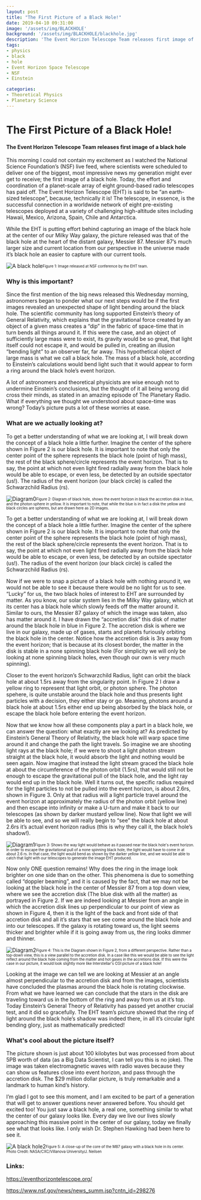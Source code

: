 ```yaml
---
layout: post
title: "The First Picture of a Black Hole!"
date: 2019-04-10 09:31:00
image: '/assets/img/BLACKHOLE'
background: '/assets/img/BLACKHOLE/blackhole.jpg'
description: 'The Event Horizon Telescope Team releases first image of a black hole'
tags:
- physics
- black
- hole
- Event Horizon Space Telescope
- NSF
- Einstein

categories:
- Theoretical Physics
- Planetary Science
---
```


# The First Picture of a Black Hole!
#### The Event Horizon Telescope Team releases first image of a black hole
This morning I could not contain my excitement as I watched the National Science Foundation’s (NSF) live feed, where scientists were scheduled to deliver one of the biggest, most impressive news my generation might ever get to receive; the first image of a black hole. Today, the effort and coordination of a planet-scale array of eight ground-based radio telescopes has paid off. The Event Horizon Telescope (EHT) is said to be “an earth-sized telescope”, because, technically it is! The telescope, in essence, is the successful connection in a worldwide network of eight pre-existing telescopes deployed at a variety of challenging high-altitude sites including Hawaii, Mexico, Arizona, Spain, Chile and Antarctica.

While the EHT is putting effort behind capturing an image of the black hole at the center of our Milky Way galaxy, the picture released was that of the black hole at the heart of the distant galaxy, Messier 87. Messier 87’s much larger size and current location from our perspective in the universe made it’s black hole an easier to capture with our current tools.

![A black hole](/assets/img/BLACKHOLE/blackhole.jpg)<sub><sup>Figure 1: Image released at NSF conference by the EHT 
team.</sup></sub>

### Why is this important?

Since the first mention of the big news released this Wednesday morning, astronomers began to ponder what our next steps would be if the first images revealed an unexpected shape of light bending around the black hole. The scientific community has long supported Einstein’s theory of General Relativity, which explains that the gravitational force created by an object of a given mass creates a “dip” in the fabric of space-time that in turn bends all things around it. If this were the case, and an object of sufficiently large mass were to exist, its gravity would be so great, that light itself could not escape it, and would be pulled in, creating an illusion “bending light” to an observer far, far away. This hypothetical object of large mass is what we call a black hole. The mass of a black hole, according to Einstein’s calculations would bend light such that it would appear to form a ring around the black hole’s event horizon.

A lot of astronomers and theoretical physicists are wise enough not to undermine Einstein’s conclusions, but the thought of it all being wrong did cross their minds, as stated in an amazing episode of The Planetary Radio. What if everything we thought we understood about space-time was wrong? Today’s picture puts a lot of these worries at ease.


### What are we actually looking at? 
To get a better understanding of what we are looking at, I will break down the concept of a black hole a little further. Imagine the center of the sphere shown in Figure 2 is our black hole. It is important to note that only the center point of the sphere represents the black hole (point of high mass), the rest of the black sphere/circle represents the event horizon. That is to say, the point at which not even light fired radially away from the black hole would be able to escape, or even less, be detected by an outside spectator (us!). The radius of the event horizon (our black circle) is called the Schwarzchild Radius (rs).

![Diagram0](/assets/img/BLACKHOLE/0Diagram.png)<sub><sup>Figure 2: Diagram of black hole, shows the event horizon in black
the accretion disk in blue, and the photon sphere in yellow. It is important to note, that while the blue is in fact a disk
the yellow and black circles are spheres, but are drawn here as 2D images.</sup></sub>

To get a better understanding of what we are looking at, I will break down the concept of a black hole a little further. Imagine the center of the sphere shown in Figure 2 is our black hole. It is important to note that only the center point of the sphere represents the black hole (point of high mass), the rest of the black sphere/circle represents the event horizon. That is to say, the point at which not even light fired radially away from the black hole would be able to escape, or even less, be detected by an outside spectator (us!). The radius of the event horizon (our black circle) is called the Schwarzchild Radius (rs).

Now if we were to snap a picture of a black hole with nothing around it, we would not be able to see it because there would be no light for us to see. “Lucky” for us, the two black holes of interest to EHT are surrounded by matter. As you know, our solar system lies in the Milky Way galaxy, which at its center has a black hole which slowly feeds off the matter around it. Similar to ours, the Messier 87 galaxy of which the image was taken, also has matter around it. I have drawn the “accretion disk” this disk of matter around the black hole in blue in Figure 2. The accretion disk is where we live in our galaxy, made up of gases, starts and planets furiously orbiting the black hole in the center. Notice how the accretion disk is 3rs away from the event horizon; that is because at its closest border, the matter in the disk is stable in a none spinning black hole (For simplicity we will only be looking at none spinning black holes, even though our own is very much spinning).

Closer to the event horizon’s Schwarzchild Radius, light can orbit the black hole at about 1.5rs away from the singularity point. In Figure 2 I draw a yellow ring to represent that light orbit, or photon sphere. The photon spehere, is quite unstable around the black hole and thus presents light particles with a decision, they either stay or go. Meaning, photons around a black hole at about 1.5rs either end up being absorbed by the black hole, or escape the black hole before entering the event horizon.

Now that we know how all these components play a part in a black hole, we can answer the question: what exactly are we looking at? As predicted by Einstein’s General Theory of Relativity, the black hole will warp space time around it and change the path the light travels. So imagine we are shooting light rays at the black hole; if we were to shoot a light photon stream straight at the black hole, it would absorb the light and nothing would be seen again. Now imagine that instead the light stream graced the black hole at about the circumference of the photon orbit (1.5rs), that would still not be enough to escape the gravitational pull of the black hole, and the light ray would end up in the black hole. Well it turns out, the specific radius required for the light particles to not be pulled into the event horizon, is about 2.6rs, shown in Figure 3. Only at that radius will a light particle travel around the event horizon at approximately the radius of the photon orbit (yellow line) and then escape into infinity or make a U-turn and make it back to our telescopes (as shown by darker mustard yellow line). Now that light we will be able to see, and so we will really begin to “see” the black hole at about 2.6rs it’s actual event horizon radius (this is why they call it, the black hole’s shadow!).


![Diagram1](/assets/img/BLACKHOLE/1Diagram.png)<sub><sup>Figure 3: Shows the way light would behave as it passed
near the black hole's event horizon. In order to escape the gravitational pull of a none spinning black hole, the light
would have to come in at about 2.6 rs. In that case, the light would bend as shown by the darker yellow line, and 
we would be able to catch that light with our telescopes to generate the image EHT produced. </sup></sub>

Now only ONE question remains! Why does the ring in the image look brighter on one side than on the other. This phenomena is due to something called “doppler beaming”, and it is caused by the fact, that we may not be looking at the black hole in the center of Messier 87 from a top down view, where we see the accretion disk (The blue disk with all the matter) as portrayed in Figure 2. If we are indeed looking at Messier from an angle in which the accretion disk lines up perpendicular to our point of view as shown in Figure 4, then it is the light of the back and front side of that accretion disk and all it’s stars that we see come around the black hole and into our telescopes. If the galaxy is rotating toward us, the light seems thicker and brighter while if it is going away from us, the ring looks dimmer and thinner.

![Diagram2](/assets/img/BLACKHOLE/2Diagram.png)<sub><sup>Figure 4: This is the Diagram shown in Figure 2, from
a different perspective. Rather than a top-down view, this is a view parallel to the accretion disk. In a case
like this we would be able to see the light reflect around the black hole coming from the matter and hot
gases in the accretions disk. If this were the case in our picture, it would look slightly more like
Interstellar's CGI picture of a black hole! </sup></sub>

Looking at the image we can tell we are looking at Messier at an angle almost perpendicular to the accretion disk and from the images, scientists have concluded the plasmas around the black hole is rotating clockwise. From what we have learned we can conclude that the stars in the disk are traveling toward us in the bottom of the ring and away from us at it’s top. Today Einstein’s General Theory of Relativity has passed yet another crucial test, and it did so gracefully. The EHT team’s picture showed that the ring of light around the black hole’s shadow was indeed there, in all it’s circular light bending glory, just as mathematically predicted!

### What's cool about the picture itself?
The picture shown is just about 100 kilobytes but was processed from about 5PB worth of data (as a Big Data Scientist, I can tell you this is no joke). The image was taken electromagnetic waves with radio waves because they can show us features close into event horizon, and pass through the accretion disk. The $29 million dollar picture, is truly remarkable and a landmark to human kind’s history.

I’m glad I got to see this moment, and I am excited to be part of a generation that will get to answer questions never answered before. You should get excited too! You just saw a black hole, a real one, something similar to what the center of our galaxy looks like. Every day we live our lives slowly approaching this massive point in the center of our galaxy, today we finally see what that looks like. I only wish Dr. Stephen Hawking had been here to see it.

![A black hole2](/assets/img/BLACKHOLE/blackhole-nasa.jpg)<sub><sup>Figure 5: A close-up of the core of the M87 galaxy
with a black hole in its center. Photo Credit: NASA/CXC/Villanova University/J. Neilsen </sup></sub>

### Links:
<a href="https://eventhorizontelescope.org/">https://eventhorizontelescope.org/<a>

<a href="https://www.nsf.gov/news/news_summ.jsp?cntn_id=298276">https://www.nsf.gov/news/news_summ.jsp?cntn_id=298276<a>
